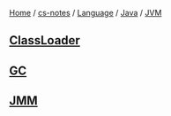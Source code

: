 [Home](https://mengxianbin.github.io) /
[cs-notes](https://mengxianbin.github.io/cs-notes/site) /
[Language](https://mengxianbin.github.io/cs-notes/site/Language) /
[Java](https://mengxianbin.github.io/cs-notes/site/Language/Java) /
[JVM](https://mengxianbin.github.io/cs-notes/site/Language/Java/JVM)

## [ClassLoader](https://mengxianbin.github.io/cs-notes/site/Language/Java/JVM/ClassLoader/)

## [GC](https://mengxianbin.github.io/cs-notes/site/Language/Java/JVM/GC/)

## [JMM](https://mengxianbin.github.io/cs-notes/site/Language/Java/JVM/JMM/)
